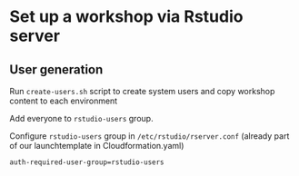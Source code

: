 # Set up a workshop via Rstudio server

## User generation

Run `create-users.sh` script to create system users and copy workshop content to each environment

Add everyone to `rstudio-users` group.

Configure `rstudio-users` group in `/etc/rstudio/rserver.conf` (already part of our launchtemplate in Cloudformation.yaml)

```shell
auth-required-user-group=rstudio-users
```
